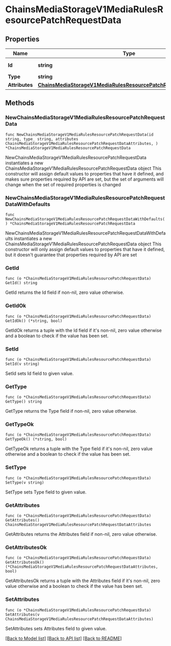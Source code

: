 # ChainsMediaStorageV1MediaRulesResourcePatchRequestData

## Properties

Name | Type | Description | Notes
------------ | ------------- | ------------- | -------------
**Id** | **string** | media rules id | 
**Type** | **string** |  | 
**Attributes** | [**ChainsMediaStorageV1MediaRulesResourcePatchRequestDataAttributes**](ChainsMediaStorageV1MediaRulesResourcePatchRequestDataAttributes.md) |  | 

## Methods

### NewChainsMediaStorageV1MediaRulesResourcePatchRequestData

`func NewChainsMediaStorageV1MediaRulesResourcePatchRequestData(id string, type_ string, attributes ChainsMediaStorageV1MediaRulesResourcePatchRequestDataAttributes, ) *ChainsMediaStorageV1MediaRulesResourcePatchRequestData`

NewChainsMediaStorageV1MediaRulesResourcePatchRequestData instantiates a new ChainsMediaStorageV1MediaRulesResourcePatchRequestData object
This constructor will assign default values to properties that have it defined,
and makes sure properties required by API are set, but the set of arguments
will change when the set of required properties is changed

### NewChainsMediaStorageV1MediaRulesResourcePatchRequestDataWithDefaults

`func NewChainsMediaStorageV1MediaRulesResourcePatchRequestDataWithDefaults() *ChainsMediaStorageV1MediaRulesResourcePatchRequestData`

NewChainsMediaStorageV1MediaRulesResourcePatchRequestDataWithDefaults instantiates a new ChainsMediaStorageV1MediaRulesResourcePatchRequestData object
This constructor will only assign default values to properties that have it defined,
but it doesn't guarantee that properties required by API are set

### GetId

`func (o *ChainsMediaStorageV1MediaRulesResourcePatchRequestData) GetId() string`

GetId returns the Id field if non-nil, zero value otherwise.

### GetIdOk

`func (o *ChainsMediaStorageV1MediaRulesResourcePatchRequestData) GetIdOk() (*string, bool)`

GetIdOk returns a tuple with the Id field if it's non-nil, zero value otherwise
and a boolean to check if the value has been set.

### SetId

`func (o *ChainsMediaStorageV1MediaRulesResourcePatchRequestData) SetId(v string)`

SetId sets Id field to given value.


### GetType

`func (o *ChainsMediaStorageV1MediaRulesResourcePatchRequestData) GetType() string`

GetType returns the Type field if non-nil, zero value otherwise.

### GetTypeOk

`func (o *ChainsMediaStorageV1MediaRulesResourcePatchRequestData) GetTypeOk() (*string, bool)`

GetTypeOk returns a tuple with the Type field if it's non-nil, zero value otherwise
and a boolean to check if the value has been set.

### SetType

`func (o *ChainsMediaStorageV1MediaRulesResourcePatchRequestData) SetType(v string)`

SetType sets Type field to given value.


### GetAttributes

`func (o *ChainsMediaStorageV1MediaRulesResourcePatchRequestData) GetAttributes() ChainsMediaStorageV1MediaRulesResourcePatchRequestDataAttributes`

GetAttributes returns the Attributes field if non-nil, zero value otherwise.

### GetAttributesOk

`func (o *ChainsMediaStorageV1MediaRulesResourcePatchRequestData) GetAttributesOk() (*ChainsMediaStorageV1MediaRulesResourcePatchRequestDataAttributes, bool)`

GetAttributesOk returns a tuple with the Attributes field if it's non-nil, zero value otherwise
and a boolean to check if the value has been set.

### SetAttributes

`func (o *ChainsMediaStorageV1MediaRulesResourcePatchRequestData) SetAttributes(v ChainsMediaStorageV1MediaRulesResourcePatchRequestDataAttributes)`

SetAttributes sets Attributes field to given value.



[[Back to Model list]](../README.md#documentation-for-models) [[Back to API list]](../README.md#documentation-for-api-endpoints) [[Back to README]](../README.md)


